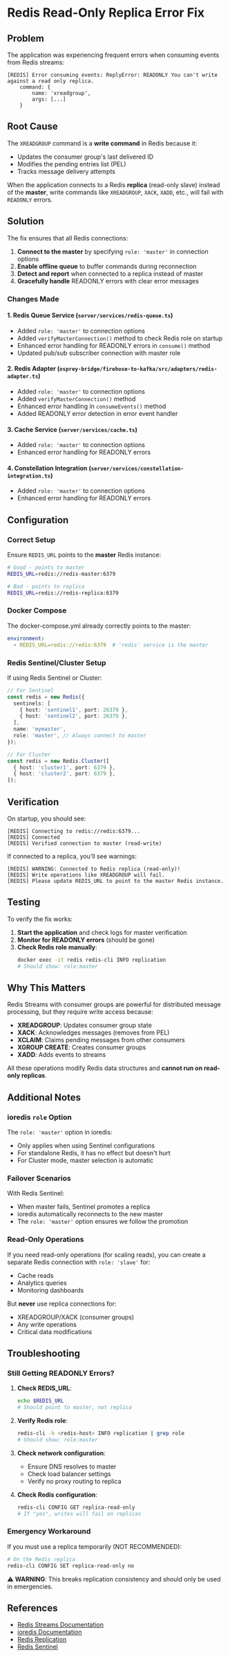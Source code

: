 # Redis Read-Only Replica Error Fix

## Problem

The application was experiencing frequent errors when consuming events from Redis streams:

```
[REDIS] Error consuming events: ReplyError: READONLY You can't write against a read only replica.
    command: {
        name: 'xreadgroup',
        args: [...]
    }
```

## Root Cause

The `XREADGROUP` command is a **write command** in Redis because it:
- Updates the consumer group's last delivered ID
- Modifies the pending entries list (PEL)
- Tracks message delivery attempts

When the application connects to a Redis **replica** (read-only slave) instead of the **master**, write commands like `XREADGROUP`, `XACK`, `XADD`, etc., will fail with `READONLY` errors.

## Solution

The fix ensures that all Redis connections:

1. **Connect to the master** by specifying `role: 'master'` in connection options
2. **Enable offline queue** to buffer commands during reconnection
3. **Detect and report** when connected to a replica instead of master
4. **Gracefully handle** READONLY errors with clear error messages

### Changes Made

#### 1. Redis Queue Service (`server/services/redis-queue.ts`)
- Added `role: 'master'` to connection options
- Added `verifyMasterConnection()` method to check Redis role on startup
- Enhanced error handling for READONLY errors in `consume()` method
- Updated pub/sub subscriber connection with master role

#### 2. Redis Adapter (`osprey-bridge/firehose-to-kafka/src/adapters/redis-adapter.ts`)
- Added `role: 'master'` to connection options
- Added `verifyMasterConnection()` method
- Enhanced error handling in `consumeEvents()` method
- Added READONLY error detection in error event handler

#### 3. Cache Service (`server/services/cache.ts`)
- Added `role: 'master'` to connection options
- Enhanced error handling for READONLY errors

#### 4. Constellation Integration (`server/services/constellation-integration.ts`)
- Added `role: 'master'` to connection options
- Enhanced error handling for READONLY errors

## Configuration

### Correct Setup

Ensure `REDIS_URL` points to the **master** Redis instance:

```bash
# Good - points to master
REDIS_URL=redis://redis-master:6379

# Bad - points to replica
REDIS_URL=redis://redis-replica:6379
```

### Docker Compose

The docker-compose.yml already correctly points to the master:

```yaml
environment:
  - REDIS_URL=redis://redis:6379  # 'redis' service is the master
```

### Redis Sentinel/Cluster Setup

If using Redis Sentinel or Cluster:

```typescript
// For Sentinel
const redis = new Redis({
  sentinels: [
    { host: 'sentinel1', port: 26379 },
    { host: 'sentinel2', port: 26379 },
  ],
  name: 'mymaster',
  role: 'master', // Always connect to master
});

// For Cluster
const redis = new Redis.Cluster([
  { host: 'cluster1', port: 6379 },
  { host: 'cluster2', port: 6379 },
]);
```

## Verification

On startup, you should see:

```
[REDIS] Connecting to redis://redis:6379...
[REDIS] Connected
[REDIS] Verified connection to master (read-write)
```

If connected to a replica, you'll see warnings:

```
[REDIS] WARNING: Connected to Redis replica (read-only)!
[REDIS] Write operations like XREADGROUP will fail.
[REDIS] Please update REDIS_URL to point to the master Redis instance.
```

## Testing

To verify the fix works:

1. **Start the application** and check logs for master verification
2. **Monitor for READONLY errors** (should be gone)
3. **Check Redis role manually**:
   ```bash
   docker exec -it redis redis-cli INFO replication
   # Should show: role:master
   ```

## Why This Matters

Redis Streams with consumer groups are powerful for distributed message processing, but they require write access because:

- **XREADGROUP**: Updates consumer group state
- **XACK**: Acknowledges messages (removes from PEL)
- **XCLAIM**: Claims pending messages from other consumers
- **XGROUP CREATE**: Creates consumer groups
- **XADD**: Adds events to streams

All these operations modify Redis data structures and **cannot run on read-only replicas**.

## Additional Notes

### ioredis `role` Option

The `role: 'master'` option in ioredis:
- Only applies when using Sentinel configurations
- For standalone Redis, it has no effect but doesn't hurt
- For Cluster mode, master selection is automatic

### Failover Scenarios

With Redis Sentinel:
- When master fails, Sentinel promotes a replica
- ioredis automatically reconnects to the new master
- The `role: 'master'` option ensures we follow the promotion

### Read-Only Operations

If you need read-only operations (for scaling reads), you can create a separate Redis connection with `role: 'slave'` for:
- Cache reads
- Analytics queries
- Monitoring dashboards

But **never** use replica connections for:
- XREADGROUP/XACK (consumer groups)
- Any write operations
- Critical data modifications

## Troubleshooting

### Still Getting READONLY Errors?

1. **Check REDIS_URL**:
   ```bash
   echo $REDIS_URL
   # Should point to master, not replica
   ```

2. **Verify Redis role**:
   ```bash
   redis-cli -h <redis-host> INFO replication | grep role
   # Should show: role:master
   ```

3. **Check network configuration**:
   - Ensure DNS resolves to master
   - Check load balancer settings
   - Verify no proxy routing to replica

4. **Check Redis configuration**:
   ```bash
   redis-cli CONFIG GET replica-read-only
   # If "yes", writes will fail on replicas
   ```

### Emergency Workaround

If you must use a replica temporarily (NOT RECOMMENDED):

```bash
# On the Redis replica
redis-cli CONFIG SET replica-read-only no
```

⚠️ **WARNING**: This breaks replication consistency and should only be used in emergencies.

## References

- [Redis Streams Documentation](https://redis.io/docs/data-types/streams/)
- [ioredis Documentation](https://github.com/redis/ioredis)
- [Redis Replication](https://redis.io/docs/management/replication/)
- [Redis Sentinel](https://redis.io/docs/management/sentinel/)
